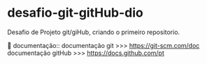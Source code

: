 # desafio-git-gitHub-dio
Desafio de Projeto git/giHub, criando o primeiro repositorio.

📝 documentação::
  documentação git >>> https://git-scm.com/doc
  documentação gitHub >>> https://docs.github.com/pt
